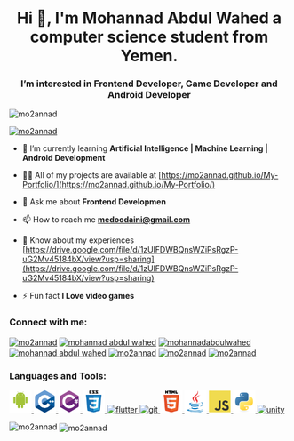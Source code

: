<h1 align="center">Hi 👋, I'm Mohannad Abdul Wahed a computer science student from Yemen.</h1>
<h3 align="center">I’m interested in Frontend Developer, Game Developer and Android Developer</h3>

<p align="left"> <img src="https://komarev.com/ghpvc/?username=mo2annad&label=Profile%20views&color=0e75b6&style=flat" alt="mo2annad" /> </p>

<p align="left"> <a href="https://github.com/ryo-ma/github-profile-trophy"><img src="https://github-profile-trophy.vercel.app/?username=mo2annad" alt="mo2annad" /></a> </p>

- 🌱 I’m currently learning **Artificial Intelligence | Machine Learning | Android Development**

- 👨‍💻 All of my projects are available at [https://mo2annad.github.io/My-Portfolio/](https://mo2annad.github.io/My-Portfolio/)

- 💬 Ask me about **Frontend Developmen**

- 📫 How to reach me **medoodaini@gmail.com**

- 📄 Know about my experiences [https://drive.google.com/file/d/1zUlFDWBQnsWZiPsRgzP-uG2Mv45184bX/view?usp=sharing](https://drive.google.com/file/d/1zUlFDWBQnsWZiPsRgzP-uG2Mv45184bX/view?usp=sharing)

- ⚡ Fun fact **I Love video games**

<h3 align="left">Connect with me:</h3>
<p align="left">
<a href="https://twitter.com/mo2annad" target="blank"><img align="center" src="https://raw.githubusercontent.com/rahuldkjain/github-profile-readme-generator/master/src/images/icons/Social/twitter.svg" alt="mo2annad" height="30" width="40" /></a>
<a href="https://linkedin.com/in/mohannad abdul wahed" target="blank"><img align="center" src="https://raw.githubusercontent.com/rahuldkjain/github-profile-readme-generator/master/src/images/icons/Social/linked-in-alt.svg" alt="mohannad abdul wahed" height="30" width="40" /></a>
<a href="https://kaggle.com/mohannadabdulwahed" target="blank"><img align="center" src="https://raw.githubusercontent.com/rahuldkjain/github-profile-readme-generator/master/src/images/icons/Social/kaggle.svg" alt="mohannadabdulwahed" height="30" width="40" /></a>
<a href="https://fb.com/mohannad abdul wahed" target="blank"><img align="center" src="https://raw.githubusercontent.com/rahuldkjain/github-profile-readme-generator/master/src/images/icons/Social/facebook.svg" alt="mohannad abdul wahed" height="30" width="40" /></a>
<a href="https://instagram.com/mo2annad" target="blank"><img align="center" src="https://raw.githubusercontent.com/rahuldkjain/github-profile-readme-generator/master/src/images/icons/Social/instagram.svg" alt="mo2annad" height="30" width="40" /></a>
<a href="https://www.youtube.com/c/mo2annad" target="blank"><img align="center" src="https://raw.githubusercontent.com/rahuldkjain/github-profile-readme-generator/master/src/images/icons/Social/youtube.svg" alt="mo2annad" height="30" width="40" /></a>
<a href="https://discord.gg/mo2annad" target="blank"><img align="center" src="https://raw.githubusercontent.com/rahuldkjain/github-profile-readme-generator/master/src/images/icons/Social/discord.svg" alt="mo2annad" height="30" width="40" /></a>
</p>

<h3 align="left">Languages and Tools:</h3>
<p align="left"> <a href="https://developer.android.com" target="_blank" rel="noreferrer"> <img src="https://raw.githubusercontent.com/devicons/devicon/master/icons/android/android-original-wordmark.svg" alt="android" width="40" height="40"/> </a> <a href="https://www.w3schools.com/cpp/" target="_blank" rel="noreferrer"> <img src="https://raw.githubusercontent.com/devicons/devicon/master/icons/cplusplus/cplusplus-original.svg" alt="cplusplus" width="40" height="40"/> </a> <a href="https://www.w3schools.com/cs/" target="_blank" rel="noreferrer"> <img src="https://raw.githubusercontent.com/devicons/devicon/master/icons/csharp/csharp-original.svg" alt="csharp" width="40" height="40"/> </a> <a href="https://www.w3schools.com/css/" target="_blank" rel="noreferrer"> <img src="https://raw.githubusercontent.com/devicons/devicon/master/icons/css3/css3-original-wordmark.svg" alt="css3" width="40" height="40"/> </a> <a href="https://flutter.dev" target="_blank" rel="noreferrer"> <img src="https://www.vectorlogo.zone/logos/flutterio/flutterio-icon.svg" alt="flutter" width="40" height="40"/> </a> <a href="https://git-scm.com/" target="_blank" rel="noreferrer"> <img src="https://www.vectorlogo.zone/logos/git-scm/git-scm-icon.svg" alt="git" width="40" height="40"/> </a> <a href="https://www.w3.org/html/" target="_blank" rel="noreferrer"> <img src="https://raw.githubusercontent.com/devicons/devicon/master/icons/html5/html5-original-wordmark.svg" alt="html5" width="40" height="40"/> </a> <a href="https://www.java.com" target="_blank" rel="noreferrer"> <img src="https://raw.githubusercontent.com/devicons/devicon/master/icons/java/java-original.svg" alt="java" width="40" height="40"/> </a> <a href="https://developer.mozilla.org/en-US/docs/Web/JavaScript" target="_blank" rel="noreferrer"> <img src="https://raw.githubusercontent.com/devicons/devicon/master/icons/javascript/javascript-original.svg" alt="javascript" width="40" height="40"/> </a> <a href="https://www.python.org" target="_blank" rel="noreferrer"> <img src="https://raw.githubusercontent.com/devicons/devicon/master/icons/python/python-original.svg" alt="python" width="40" height="40"/> </a> <a href="https://unity.com/" target="_blank" rel="noreferrer"> <img src="https://www.vectorlogo.zone/logos/unity3d/unity3d-icon.svg" alt="unity" width="40" height="40"/> </a> </p>

<p><img align="left" src="https://github-readme-stats.vercel.app/api/top-langs?username=mo2annad&show_icons=true&locale=en&layout=compact" alt="mo2annad" /></p>

<p>&nbsp;<img align="center" src="https://github-readme-stats.vercel.app/api?username=mo2annad&show_icons=true&locale=en" alt="mo2annad" /></p>
